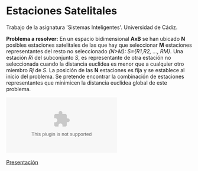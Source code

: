 # Estaciones Satelitales
Trabajo de la asignatura 'Sistemas Inteligentes'. Universidad de Cádiz.

**Problema a resolver:**
En un espacio bidimensional **AxB** se han ubicado **N** posibles estaciones satelitales de las que
hay que seleccionar **M** estaciones representantes del resto no seleccionado *(N>M): S={R1,R2, ..., RM}.*
Una estación *Ri* del subconjunto *S*, es representante de otra estación no seleccionada cuando la distancia 
euclídea es menor que a cualquier otro miembro *Rj* de *S*. La posición de las **N** estaciones es fija y se 
establece al inicio del problema. Se pretende encontrar la combinación de estaciones representantes 
que minimicen la distancia euclídea global de este problema.


![Imagen_SA](/SA/statsSA.eps)

[Presentación](/Presentation/presentation.pdf)

